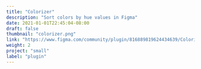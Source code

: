 ```yaml
---
title: "Colorizer"
description: "Sort colors by hue values in Figma"
date: 2021-01-01T22:45:04-08:00
draft: false
thumbnail: "colorizer.png"
link: "https://www.figma.com/community/plugin/816889819624434639/Colorizer"
weight: 2
project: "small"
label: "plugin"
---
```


